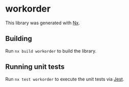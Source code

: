# workorder

This library was generated with [Nx](https://nx.dev).

## Building

Run `nx build workorder` to build the library.

## Running unit tests

Run `nx test workorder` to execute the unit tests via [Jest](https://jestjs.io).
